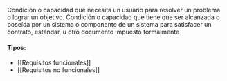 Condición o capacidad que necesita un usuario para resolver un problema o lograr un objetivo.
Condición o capacidad que tiene que ser alcanzada o poseída por un sistema o componente de un sistema para satisfacer un contrato, estándar, u otro documento impuesto formalmente
#### Tipos:
- [[Requisitos funcionales]]
- [[Requisitos no funcionales]]